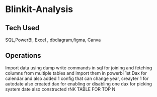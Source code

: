 # Blinkit-Analysis

## Tech Used
SQL,PowerBi, Excel , dbdiagram,figma, Canva

## Operations
Import data using dump
write commands in sql for joining and fetching columns from multiple tables and import them in powerbi
1st Dax for calendar and also added 1 config that can change year, creayter 1 for autodate
also created dax for enabling or disabling
one dax for picking system date
also constructed rNK TABLE FOR TOP N



